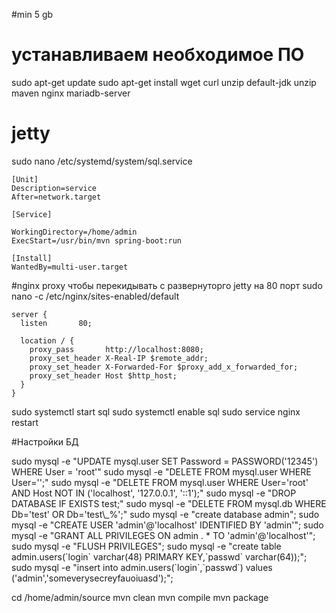 #min 5 gb

# устанавливаем необходимое ПО
sudo apt-get update
sudo apt-get install wget curl unzip default-jdk unzip maven nginx mariadb-server 



# jetty
sudo nano  /etc/systemd/system/sql.service
```
[Unit]
Description=service
After=network.target

[Service]

WorkingDirectory=/home/admin
ExecStart=/usr/bin/mvn spring-boot:run

[Install]
WantedBy=multi-user.target
```

#nginx proxy чтобы перекидывать с развернуторго jetty на 80 порт
sudo nano -c /etc/nginx/sites-enabled/default
```
server {
  listen       80;

  location / {
    proxy_pass       http://localhost:8080;
    proxy_set_header X-Real-IP $remote_addr;
    proxy_set_header X-Forwarded-For $proxy_add_x_forwarded_for;
    proxy_set_header Host $http_host;
  }
}
```


sudo systemctl start sql
sudo systemctl enable sql
sudo service nginx restart



#Настройки БД

sudo mysql -e "UPDATE mysql.user SET Password = PASSWORD('12345') WHERE User = 'root'"
sudo mysql -e "DELETE FROM mysql.user WHERE User='';"
sudo mysql -e "DELETE FROM mysql.user WHERE User='root' AND Host NOT IN ('localhost', '127.0.0.1', '::1');"
sudo mysql -e "DROP DATABASE IF EXISTS test;"
sudo mysql -e "DELETE FROM mysql.db WHERE Db='test' OR Db='test\\_%';"
sudo mysql -e "create database admin";
sudo mysql -e "CREATE USER 'admin'@'localhost' IDENTIFIED BY 'admin'";
sudo mysql -e "GRANT ALL PRIVILEGES ON admin . * TO 'admin'@'localhost'";
sudo mysql -e "FLUSH PRIVILEGES";
sudo mysql -e "create table admin.users(\`login\` varchar(48) PRIMARY KEY,\`passwd\` varchar(64));";
sudo mysql -e "insert into admin.users(\`login\`,\`passwd\`) values ('admin','someverysecreyfauoiuasd');";




cd /home/admin/source
mvn clean
mvn compile
mvn package








